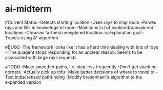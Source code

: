 # ai-midterm

#Current Status
	-Detects starting location
	-Uses rays to map room
	-Parses rays and fills in knoweldge of room
	-Maintains list of explored/unexplored locations
	-Chooses farthest unexplored location as exploration goal
	-Travels using A* algorithm

#BUGS
	-The framework looks like it has a hard time dealing with lots of rays
	--The quagent stops responding for an unclear reason. Seems to be associated with large rays requests

#TODO
	-Make smoother paths, i.e. stop less frequently
	-Don't get stuck on corners
	-Actually pick up tofu
	-Make better decisions of where to travel to
	-Test indiscretized pathfinding
	-Modify bresenham's algorithm to the expanded version
